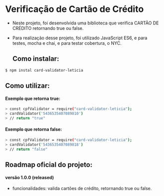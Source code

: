  #  **Verificação de Cartão de Crédito** 

- Neste projeto, foi desenvolvida uma biblioteca que verifica CARTÃO DE CRÉDITO retornando true ou false. 

- Para realização desse projeto, foi utilizado JavaScript ES6, e para testes, mocha e chai, e para testar cobertura, o NYC. 


  ## **Como instalar:** 
```sh
$ npm instal card-validator-leticia
```

  ## **Como utilizar:** 
   #### Exemplo que retorna true:
```sh
> const cpfValidator = require("card-validator-leticia"); 
> cardValidator('5436535407089810')
> // return "true"
```
   #### Exemplo que retorna false:
```sh
> const cpfValidator = require("card-validator-leticia"); 
> cardValidator('5436535407089818')
> // return "false"
```

  ## **Roadmap oficial do projeto:**
  #### versão 1.0.0 (released)
  - funcionalidades: valida cartões de crédito, retornando true ou false.